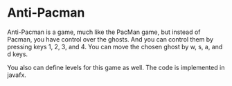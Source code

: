 # Anti-Pacman
Anti-Pacman is a game, much like the PacMan game, but instead of Pacman, you have control over the ghosts. And you can control them by pressing keys 1, 2, 3, and 4. You can move the chosen ghost by w, s, a, and d keys.

You also can define levels for this game as well. The code is implemented in javafx.
